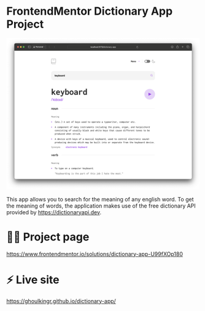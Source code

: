 # FrontendMentor Dictionary App Project

![Screenshot](./assets/screenshot.png)

This app allows you to search for the meaning of any english word. To get the meaning of words, the application makes use of the free dictionary API provided by https://dictionaryapi.dev.

# 👨‍💻 Project page

https://www.frontendmentor.io/solutions/dictionary-app-U99fXOp180

# ⚡️ Live site 

https://ghoulkingr.github.io/dictionary-app/
